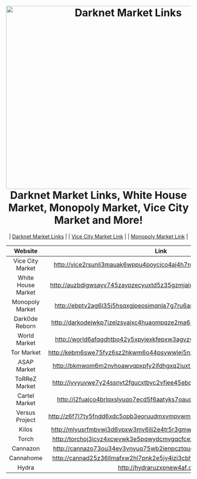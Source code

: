 <h1 align="center">
  <br>
  <a href="http://darknetmarketlinks.xyz"><img src="https://i.imgur.com/o7OFz1K.jpeg" alt="Darknet Market Links" height="500" width="650"></a>
  <br>
  Darknet Market Links, White House Market, Monopoly Market, Vice City Market and More!
  <br>
</h1>

<p align="center">
  | <a href="https://darknetmarketlinks.xyz">Darknet Market Links</a> |
  | <a href="https://vicecitymarket.link">Vice City Market Link</a> |
  | <a href="https://getmonopoly.link">Monopoly Market Link</a> |
</p>

| Website  | Link  |
| :-----: | :-: |
| Vice City Market | http://vice2rsunli3mauak6wppu4poycjco4aj4h7rcgmf7p6eyiqzywxglid.onion |
| White House Market | http://auzbdigwsayv745zaypzecyuxtd5z35gzmjaiwzfnmzhxsccrbqykpqd.onion |
| Monopoly Market | http://ebptv2ag6l35j5hsqxgjpeosimqnla7g7ru6amj44ydofksnquc3ziid.onion |
| Dark0de Reborn | http://darkodejwkp7izelzsvajxc4huaompqze2ma62ukf6qeenrchusqeqqd.onion |
| World Market | http://world6afqgdhtbo42y5xpvjexkfepxw3agvzvt6gbxl2tda3tld6p7id.onion |
| Tor Market | http://kebm6swe75fyz6sz2hkwm6o44psvwwlej5nxvhnfumtncveuolyl4zad.onion |
| ASAP Market | http://bkmwom6m2nvhoawvqpxpfy2jfdhgxq2iuxt7dvs7imjtaqi7nv4lfyid.onion |
| ToRReZ Market | http://iyvyuvwe7y24ssnyt2fgucxtbyc2vfjee45ebq5vqp7denrcg2rzopad.onion |
| Cartel Market | http://j2fuajco4brlqxslyuqo7ecd5f6aatyks7oaud3bgjtxq56mylcosrid.onion |
| Versus Project | http://z6f7l7ty5fndd6xdc5opb3eoruudmxvmpvwmuidaq2hel5fnbqzo6wyd.onion |
| Kilos | http://mlyusrfmbvwj3d6vpxw3mv6ili2e4tr5r3gmwzx6m5ksrojyh6s63eid.onion |
| Torch | http://torchoj3icvz4xcwvwk3e5pqwydcmvgqcfcex2awshjpc7q4zrpldrid.onion |
| Cannazon | http://cannazo73ou34ev3vnvuq75wb2ienpcztqudkdozpuitvykqhvtiffyd.onion |
| Cannahome | http://cannad25z36llmafxw2hl7pnk2e5jy4izi3cbhghzt477fz2qgmjgdyd.onion |
| Hydra | http://hydraruzxpnew4af.onion |
